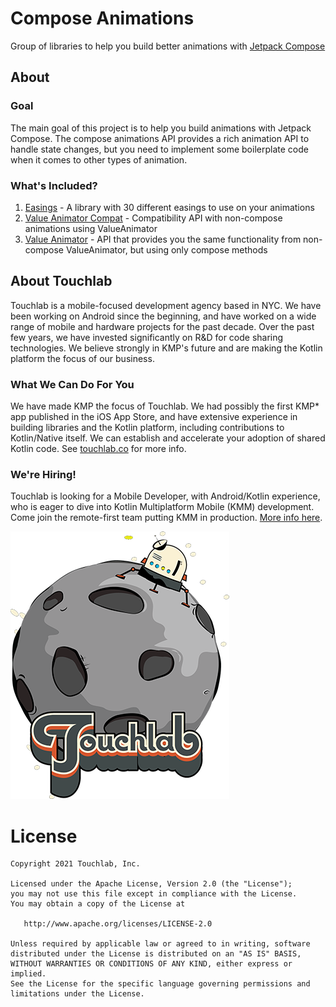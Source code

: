 # Compose Animations

Group of libraries to help you build better animations with [Jetpack Compose][compose]

## About

### Goal

The main goal of this project is to help you build animations with Jetpack Compose. The compose
animations API provides a rich animation API to handle state changes, but you need to implement
some boilerplate code when it comes to other types of animation.

### What's Included?

1. [Easings](./easing/) - A library with 30 different easings to use on your animations
2. [Value Animator Compat](./value-animator-compat/) - Compatibility API with non-compose animations
using ValueAnimator
3. [Value Animator](./value-animator/) - API that provides you the same functionality from
non-compose ValueAnimator, but using only compose methods

## About Touchlab

Touchlab is a mobile-focused development agency based in NYC. We have been working on Android since
the beginning, and have worked on a wide range of mobile and hardware projects for the past decade.
Over the past few years, we have invested significantly on R&D for code sharing technologies.
We believe strongly in KMP's future and are making the Kotlin platform the focus of our business.

### What We Can Do For You

We have made KMP the focus of Touchlab. We had possibly the first KMP* app published in the iOS
App Store, and have extensive experience in building libraries and the Kotlin platform, including
contributions to Kotlin/Native itself. We can establish and accelerate your adoption of shared
Kotlin code. See [touchlab.co](https://touchlab.co) for more info.

### We're Hiring!

Touchlab is looking for a Mobile Developer, with Android/Kotlin experience, who is eager to dive
into Kotlin Multiplatform Mobile (KMM) development. Come join the remote-first team putting KMM
in production. [More info here](https://go.touchlab.co/careers-gh).

[![Touchlab](tl2.png)](https://touchlab.co)


License
=======

    Copyright 2021 Touchlab, Inc.
    
    Licensed under the Apache License, Version 2.0 (the "License");
    you may not use this file except in compliance with the License.
    You may obtain a copy of the License at
    
       http://www.apache.org/licenses/LICENSE-2.0
    
    Unless required by applicable law or agreed to in writing, software
    distributed under the License is distributed on an "AS IS" BASIS,
    WITHOUT WARRANTIES OR CONDITIONS OF ANY KIND, either express or implied.
    See the License for the specific language governing permissions and
    limitations under the License.

[compose]: https://developer.android.com/jetpack/compose
